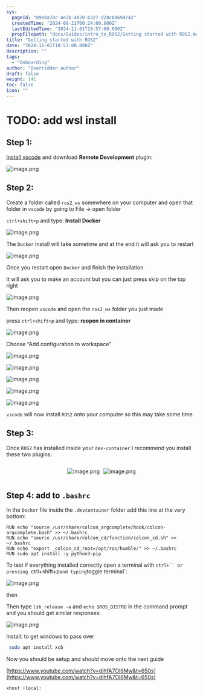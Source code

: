 ```yaml
---
sys:
  pageId: "89e0a78c-4e2b-4070-b327-d28cb0694742"
  createdTime: "2024-08-21T00:24:00.000Z"
  lastEditedTime: "2024-11-01T18:57:00.000Z"
  propFilepath: "docs/Guides/intro_to_ROS2/Getting started with ROS2.md"
title: "Getting started with ROS2"
date: "2024-11-01T18:57:00.000Z"
description: ""
tags:
  - "Onboarding"
author: "Overridden author"
draft: false
weight: 141
toc: false
icon: ""
---
```


# TODO: add wsl install

## Step 1:

[Install vscode](https://code.visualstudio.com/download) and download **Remote Development** plugin:

![image.png](https://prod-files-secure.s3.us-west-2.amazonaws.com/d518164a-d88e-44d1-a4ee-3adb3bd8bce0/efb52993-1881-4a40-b95e-6f020334f022/image.png?X-Amz-Algorithm=AWS4-HMAC-SHA256&X-Amz-Content-Sha256=UNSIGNED-PAYLOAD&X-Amz-Credential=ASIAZI2LB4665QV5DGVQ%2F20250207%2Fus-west-2%2Fs3%2Faws4_request&X-Amz-Date=20250207T100827Z&X-Amz-Expires=3600&X-Amz-Security-Token=IQoJb3JpZ2luX2VjEFgaCXVzLXdlc3QtMiJHMEUCIQCbiSvzraCozxDsJ2oxCdkzzHpNKRaq6jEtzn8%2FJrIKMwIgcR8rnLhfJAptu2flmT1dN3IXeXb2BBl3BYRH6zEuRt8q%2FwMIcRAAGgw2Mzc0MjMxODM4MDUiDNW82Ab3Wh1PpYuSUSrcAxZWxujnE27FmEPFfOnhW6T7cx8RiPh0H8Wp%2F3K9JWdruwbEdvxpteWo3LV5cbKgr7ku6j8uueXp03WnGDIwsnalJ2uS7OtIsAqInkwDNSdpViYok4HPOZtWGUY38Qt3nJVZJ%2FN627SW%2BRIVXXqsFUuIGKzoMbMBSXRKltPR1%2BcWue%2FbwZlxlhY9CK8ffvItTqkGEy92nSAtbTULokH9ca%2BsOG53m7ih1QNDdESMTHJydruAqibRAXcjRyD6xVtw4pszK578ORW58qx7LwcCEyyG5Hnes9%2FeKHBvl4rXzFNd4N%2FXfsTm%2BL0Mp9ejphpssX4UPCK8nZFQEem3bvoNOQwz0AVzjoW6owTbFW0e%2F1l%2Bav3rLnb646Ws3alMzGXxZwiFeUQLGtHmSql9IRx1RZFwDHJ%2F5HBuIrbbFBLQj2YaVuNc90JC%2FzuyuMbMfqcQ977D2qtSfhnPn4qf5EhgRnQgpI4Lu3JlKD4gGz1jLoOhTQ%2FAQU6nPY1T7vB%2BafyhtYfXpsccffcPbVTiYWDlEXzOTQytWtxVE69YbPhYQ%2BYhh1s1ygfE0a1VQ17dkWKX0JlqjDmPDcCjwODXYWzbyNwt228nwKRkExe%2BF9IxV%2BIGCIps30RRUtnFXtlgMPf6lr0GOqUBLnBAtBY9CArFDHxzVc6T%2FT2RogTd2GPhsgbqo3GFaIalNsZJpZ9dvEiBweSkjJXxEoP6%2FE7pcA5tZxdDqjRG9FkjSHC7HWvadMFje0TihvyyDIvnhWbthwNpAo2k8%2FJZvviHSfi9iQAojY7biVA5iXYOxrnlZugavEDKV5iHmZcavO%2BvHeuONrh%2FYGCtRhFF9J5sgti6GP9%2FSdlX32uC%2FJkntePF&X-Amz-Signature=ee198675d51f0083b8d3a3de222018995ec869ae97ebbfd34b65554f8bd3bdd2&X-Amz-SignedHeaders=host&x-id=GetObject)

## Step 2:

Create a folder called `ros2_ws` somewhere on your computer and open that folder in `vscode` by going to File → open folder 

`ctrl+shift+p` and type: **Install Docker**

![image.png](https://prod-files-secure.s3.us-west-2.amazonaws.com/d518164a-d88e-44d1-a4ee-3adb3bd8bce0/2269dc0e-1cd5-47ff-bceb-c04ad9b2eab0/image.png?X-Amz-Algorithm=AWS4-HMAC-SHA256&X-Amz-Content-Sha256=UNSIGNED-PAYLOAD&X-Amz-Credential=ASIAZI2LB4665QV5DGVQ%2F20250207%2Fus-west-2%2Fs3%2Faws4_request&X-Amz-Date=20250207T100827Z&X-Amz-Expires=3600&X-Amz-Security-Token=IQoJb3JpZ2luX2VjEFgaCXVzLXdlc3QtMiJHMEUCIQCbiSvzraCozxDsJ2oxCdkzzHpNKRaq6jEtzn8%2FJrIKMwIgcR8rnLhfJAptu2flmT1dN3IXeXb2BBl3BYRH6zEuRt8q%2FwMIcRAAGgw2Mzc0MjMxODM4MDUiDNW82Ab3Wh1PpYuSUSrcAxZWxujnE27FmEPFfOnhW6T7cx8RiPh0H8Wp%2F3K9JWdruwbEdvxpteWo3LV5cbKgr7ku6j8uueXp03WnGDIwsnalJ2uS7OtIsAqInkwDNSdpViYok4HPOZtWGUY38Qt3nJVZJ%2FN627SW%2BRIVXXqsFUuIGKzoMbMBSXRKltPR1%2BcWue%2FbwZlxlhY9CK8ffvItTqkGEy92nSAtbTULokH9ca%2BsOG53m7ih1QNDdESMTHJydruAqibRAXcjRyD6xVtw4pszK578ORW58qx7LwcCEyyG5Hnes9%2FeKHBvl4rXzFNd4N%2FXfsTm%2BL0Mp9ejphpssX4UPCK8nZFQEem3bvoNOQwz0AVzjoW6owTbFW0e%2F1l%2Bav3rLnb646Ws3alMzGXxZwiFeUQLGtHmSql9IRx1RZFwDHJ%2F5HBuIrbbFBLQj2YaVuNc90JC%2FzuyuMbMfqcQ977D2qtSfhnPn4qf5EhgRnQgpI4Lu3JlKD4gGz1jLoOhTQ%2FAQU6nPY1T7vB%2BafyhtYfXpsccffcPbVTiYWDlEXzOTQytWtxVE69YbPhYQ%2BYhh1s1ygfE0a1VQ17dkWKX0JlqjDmPDcCjwODXYWzbyNwt228nwKRkExe%2BF9IxV%2BIGCIps30RRUtnFXtlgMPf6lr0GOqUBLnBAtBY9CArFDHxzVc6T%2FT2RogTd2GPhsgbqo3GFaIalNsZJpZ9dvEiBweSkjJXxEoP6%2FE7pcA5tZxdDqjRG9FkjSHC7HWvadMFje0TihvyyDIvnhWbthwNpAo2k8%2FJZvviHSfi9iQAojY7biVA5iXYOxrnlZugavEDKV5iHmZcavO%2BvHeuONrh%2FYGCtRhFF9J5sgti6GP9%2FSdlX32uC%2FJkntePF&X-Amz-Signature=69421c00ab85a443eeff68136e0fff765c812f53ef4ed20c8afc6437e4c3a27a&X-Amz-SignedHeaders=host&x-id=GetObject)

The `Docker` install will take sometime and at the end it will ask you to restart

![image.png](https://prod-files-secure.s3.us-west-2.amazonaws.com/d518164a-d88e-44d1-a4ee-3adb3bd8bce0/ed233f78-be33-4b1f-b89c-9c346c0e961e/image.png?X-Amz-Algorithm=AWS4-HMAC-SHA256&X-Amz-Content-Sha256=UNSIGNED-PAYLOAD&X-Amz-Credential=ASIAZI2LB4665QV5DGVQ%2F20250207%2Fus-west-2%2Fs3%2Faws4_request&X-Amz-Date=20250207T100827Z&X-Amz-Expires=3600&X-Amz-Security-Token=IQoJb3JpZ2luX2VjEFgaCXVzLXdlc3QtMiJHMEUCIQCbiSvzraCozxDsJ2oxCdkzzHpNKRaq6jEtzn8%2FJrIKMwIgcR8rnLhfJAptu2flmT1dN3IXeXb2BBl3BYRH6zEuRt8q%2FwMIcRAAGgw2Mzc0MjMxODM4MDUiDNW82Ab3Wh1PpYuSUSrcAxZWxujnE27FmEPFfOnhW6T7cx8RiPh0H8Wp%2F3K9JWdruwbEdvxpteWo3LV5cbKgr7ku6j8uueXp03WnGDIwsnalJ2uS7OtIsAqInkwDNSdpViYok4HPOZtWGUY38Qt3nJVZJ%2FN627SW%2BRIVXXqsFUuIGKzoMbMBSXRKltPR1%2BcWue%2FbwZlxlhY9CK8ffvItTqkGEy92nSAtbTULokH9ca%2BsOG53m7ih1QNDdESMTHJydruAqibRAXcjRyD6xVtw4pszK578ORW58qx7LwcCEyyG5Hnes9%2FeKHBvl4rXzFNd4N%2FXfsTm%2BL0Mp9ejphpssX4UPCK8nZFQEem3bvoNOQwz0AVzjoW6owTbFW0e%2F1l%2Bav3rLnb646Ws3alMzGXxZwiFeUQLGtHmSql9IRx1RZFwDHJ%2F5HBuIrbbFBLQj2YaVuNc90JC%2FzuyuMbMfqcQ977D2qtSfhnPn4qf5EhgRnQgpI4Lu3JlKD4gGz1jLoOhTQ%2FAQU6nPY1T7vB%2BafyhtYfXpsccffcPbVTiYWDlEXzOTQytWtxVE69YbPhYQ%2BYhh1s1ygfE0a1VQ17dkWKX0JlqjDmPDcCjwODXYWzbyNwt228nwKRkExe%2BF9IxV%2BIGCIps30RRUtnFXtlgMPf6lr0GOqUBLnBAtBY9CArFDHxzVc6T%2FT2RogTd2GPhsgbqo3GFaIalNsZJpZ9dvEiBweSkjJXxEoP6%2FE7pcA5tZxdDqjRG9FkjSHC7HWvadMFje0TihvyyDIvnhWbthwNpAo2k8%2FJZvviHSfi9iQAojY7biVA5iXYOxrnlZugavEDKV5iHmZcavO%2BvHeuONrh%2FYGCtRhFF9J5sgti6GP9%2FSdlX32uC%2FJkntePF&X-Amz-Signature=92722fc86dcc5410aefc0197fbecfa7b7ad30e340ceaf8e36b9dec18a1473eac&X-Amz-SignedHeaders=host&x-id=GetObject)

Once you restart open `Docker` and finish the installation

It will ask you to make an account but you can just press skip on the top right

![image.png](https://prod-files-secure.s3.us-west-2.amazonaws.com/d518164a-d88e-44d1-a4ee-3adb3bd8bce0/21010ad9-1659-4fd9-9f59-9932a09b2a3d/image.png?X-Amz-Algorithm=AWS4-HMAC-SHA256&X-Amz-Content-Sha256=UNSIGNED-PAYLOAD&X-Amz-Credential=ASIAZI2LB4665QV5DGVQ%2F20250207%2Fus-west-2%2Fs3%2Faws4_request&X-Amz-Date=20250207T100827Z&X-Amz-Expires=3600&X-Amz-Security-Token=IQoJb3JpZ2luX2VjEFgaCXVzLXdlc3QtMiJHMEUCIQCbiSvzraCozxDsJ2oxCdkzzHpNKRaq6jEtzn8%2FJrIKMwIgcR8rnLhfJAptu2flmT1dN3IXeXb2BBl3BYRH6zEuRt8q%2FwMIcRAAGgw2Mzc0MjMxODM4MDUiDNW82Ab3Wh1PpYuSUSrcAxZWxujnE27FmEPFfOnhW6T7cx8RiPh0H8Wp%2F3K9JWdruwbEdvxpteWo3LV5cbKgr7ku6j8uueXp03WnGDIwsnalJ2uS7OtIsAqInkwDNSdpViYok4HPOZtWGUY38Qt3nJVZJ%2FN627SW%2BRIVXXqsFUuIGKzoMbMBSXRKltPR1%2BcWue%2FbwZlxlhY9CK8ffvItTqkGEy92nSAtbTULokH9ca%2BsOG53m7ih1QNDdESMTHJydruAqibRAXcjRyD6xVtw4pszK578ORW58qx7LwcCEyyG5Hnes9%2FeKHBvl4rXzFNd4N%2FXfsTm%2BL0Mp9ejphpssX4UPCK8nZFQEem3bvoNOQwz0AVzjoW6owTbFW0e%2F1l%2Bav3rLnb646Ws3alMzGXxZwiFeUQLGtHmSql9IRx1RZFwDHJ%2F5HBuIrbbFBLQj2YaVuNc90JC%2FzuyuMbMfqcQ977D2qtSfhnPn4qf5EhgRnQgpI4Lu3JlKD4gGz1jLoOhTQ%2FAQU6nPY1T7vB%2BafyhtYfXpsccffcPbVTiYWDlEXzOTQytWtxVE69YbPhYQ%2BYhh1s1ygfE0a1VQ17dkWKX0JlqjDmPDcCjwODXYWzbyNwt228nwKRkExe%2BF9IxV%2BIGCIps30RRUtnFXtlgMPf6lr0GOqUBLnBAtBY9CArFDHxzVc6T%2FT2RogTd2GPhsgbqo3GFaIalNsZJpZ9dvEiBweSkjJXxEoP6%2FE7pcA5tZxdDqjRG9FkjSHC7HWvadMFje0TihvyyDIvnhWbthwNpAo2k8%2FJZvviHSfi9iQAojY7biVA5iXYOxrnlZugavEDKV5iHmZcavO%2BvHeuONrh%2FYGCtRhFF9J5sgti6GP9%2FSdlX32uC%2FJkntePF&X-Amz-Signature=0086111198d4c2599f370d3911c4ae0af0f4d937b8084be16e4ba2daa2588b24&X-Amz-SignedHeaders=host&x-id=GetObject)

Then reopen `vscode` and open the `ros2_ws` folder you just made

press `ctrl+shift+p` and type: **reopen in container**

![image.png](https://prod-files-secure.s3.us-west-2.amazonaws.com/d518164a-d88e-44d1-a4ee-3adb3bd8bce0/4e93b8c2-41ad-488c-8095-c74205196118/image.png?X-Amz-Algorithm=AWS4-HMAC-SHA256&X-Amz-Content-Sha256=UNSIGNED-PAYLOAD&X-Amz-Credential=ASIAZI2LB4665QV5DGVQ%2F20250207%2Fus-west-2%2Fs3%2Faws4_request&X-Amz-Date=20250207T100827Z&X-Amz-Expires=3600&X-Amz-Security-Token=IQoJb3JpZ2luX2VjEFgaCXVzLXdlc3QtMiJHMEUCIQCbiSvzraCozxDsJ2oxCdkzzHpNKRaq6jEtzn8%2FJrIKMwIgcR8rnLhfJAptu2flmT1dN3IXeXb2BBl3BYRH6zEuRt8q%2FwMIcRAAGgw2Mzc0MjMxODM4MDUiDNW82Ab3Wh1PpYuSUSrcAxZWxujnE27FmEPFfOnhW6T7cx8RiPh0H8Wp%2F3K9JWdruwbEdvxpteWo3LV5cbKgr7ku6j8uueXp03WnGDIwsnalJ2uS7OtIsAqInkwDNSdpViYok4HPOZtWGUY38Qt3nJVZJ%2FN627SW%2BRIVXXqsFUuIGKzoMbMBSXRKltPR1%2BcWue%2FbwZlxlhY9CK8ffvItTqkGEy92nSAtbTULokH9ca%2BsOG53m7ih1QNDdESMTHJydruAqibRAXcjRyD6xVtw4pszK578ORW58qx7LwcCEyyG5Hnes9%2FeKHBvl4rXzFNd4N%2FXfsTm%2BL0Mp9ejphpssX4UPCK8nZFQEem3bvoNOQwz0AVzjoW6owTbFW0e%2F1l%2Bav3rLnb646Ws3alMzGXxZwiFeUQLGtHmSql9IRx1RZFwDHJ%2F5HBuIrbbFBLQj2YaVuNc90JC%2FzuyuMbMfqcQ977D2qtSfhnPn4qf5EhgRnQgpI4Lu3JlKD4gGz1jLoOhTQ%2FAQU6nPY1T7vB%2BafyhtYfXpsccffcPbVTiYWDlEXzOTQytWtxVE69YbPhYQ%2BYhh1s1ygfE0a1VQ17dkWKX0JlqjDmPDcCjwODXYWzbyNwt228nwKRkExe%2BF9IxV%2BIGCIps30RRUtnFXtlgMPf6lr0GOqUBLnBAtBY9CArFDHxzVc6T%2FT2RogTd2GPhsgbqo3GFaIalNsZJpZ9dvEiBweSkjJXxEoP6%2FE7pcA5tZxdDqjRG9FkjSHC7HWvadMFje0TihvyyDIvnhWbthwNpAo2k8%2FJZvviHSfi9iQAojY7biVA5iXYOxrnlZugavEDKV5iHmZcavO%2BvHeuONrh%2FYGCtRhFF9J5sgti6GP9%2FSdlX32uC%2FJkntePF&X-Amz-Signature=0177f1ba88d27db368dab32c5fae4ac014ae4818ba8f45eb87bc017586d11551&X-Amz-SignedHeaders=host&x-id=GetObject)

Choose “Add configuration to workspace”

![image.png](https://prod-files-secure.s3.us-west-2.amazonaws.com/d518164a-d88e-44d1-a4ee-3adb3bd8bce0/9560b282-5060-4989-ba37-97e7b2c22476/image.png?X-Amz-Algorithm=AWS4-HMAC-SHA256&X-Amz-Content-Sha256=UNSIGNED-PAYLOAD&X-Amz-Credential=ASIAZI2LB4665QV5DGVQ%2F20250207%2Fus-west-2%2Fs3%2Faws4_request&X-Amz-Date=20250207T100827Z&X-Amz-Expires=3600&X-Amz-Security-Token=IQoJb3JpZ2luX2VjEFgaCXVzLXdlc3QtMiJHMEUCIQCbiSvzraCozxDsJ2oxCdkzzHpNKRaq6jEtzn8%2FJrIKMwIgcR8rnLhfJAptu2flmT1dN3IXeXb2BBl3BYRH6zEuRt8q%2FwMIcRAAGgw2Mzc0MjMxODM4MDUiDNW82Ab3Wh1PpYuSUSrcAxZWxujnE27FmEPFfOnhW6T7cx8RiPh0H8Wp%2F3K9JWdruwbEdvxpteWo3LV5cbKgr7ku6j8uueXp03WnGDIwsnalJ2uS7OtIsAqInkwDNSdpViYok4HPOZtWGUY38Qt3nJVZJ%2FN627SW%2BRIVXXqsFUuIGKzoMbMBSXRKltPR1%2BcWue%2FbwZlxlhY9CK8ffvItTqkGEy92nSAtbTULokH9ca%2BsOG53m7ih1QNDdESMTHJydruAqibRAXcjRyD6xVtw4pszK578ORW58qx7LwcCEyyG5Hnes9%2FeKHBvl4rXzFNd4N%2FXfsTm%2BL0Mp9ejphpssX4UPCK8nZFQEem3bvoNOQwz0AVzjoW6owTbFW0e%2F1l%2Bav3rLnb646Ws3alMzGXxZwiFeUQLGtHmSql9IRx1RZFwDHJ%2F5HBuIrbbFBLQj2YaVuNc90JC%2FzuyuMbMfqcQ977D2qtSfhnPn4qf5EhgRnQgpI4Lu3JlKD4gGz1jLoOhTQ%2FAQU6nPY1T7vB%2BafyhtYfXpsccffcPbVTiYWDlEXzOTQytWtxVE69YbPhYQ%2BYhh1s1ygfE0a1VQ17dkWKX0JlqjDmPDcCjwODXYWzbyNwt228nwKRkExe%2BF9IxV%2BIGCIps30RRUtnFXtlgMPf6lr0GOqUBLnBAtBY9CArFDHxzVc6T%2FT2RogTd2GPhsgbqo3GFaIalNsZJpZ9dvEiBweSkjJXxEoP6%2FE7pcA5tZxdDqjRG9FkjSHC7HWvadMFje0TihvyyDIvnhWbthwNpAo2k8%2FJZvviHSfi9iQAojY7biVA5iXYOxrnlZugavEDKV5iHmZcavO%2BvHeuONrh%2FYGCtRhFF9J5sgti6GP9%2FSdlX32uC%2FJkntePF&X-Amz-Signature=7b58c8f857fadf26bac93f0f0228fcf94c39428b366712d21ebf9e8b503b0838&X-Amz-SignedHeaders=host&x-id=GetObject)

![image.png](https://prod-files-secure.s3.us-west-2.amazonaws.com/d518164a-d88e-44d1-a4ee-3adb3bd8bce0/2ee63f81-886b-48e8-a553-dc6e5eac99e4/image.png?X-Amz-Algorithm=AWS4-HMAC-SHA256&X-Amz-Content-Sha256=UNSIGNED-PAYLOAD&X-Amz-Credential=ASIAZI2LB4665QV5DGVQ%2F20250207%2Fus-west-2%2Fs3%2Faws4_request&X-Amz-Date=20250207T100827Z&X-Amz-Expires=3600&X-Amz-Security-Token=IQoJb3JpZ2luX2VjEFgaCXVzLXdlc3QtMiJHMEUCIQCbiSvzraCozxDsJ2oxCdkzzHpNKRaq6jEtzn8%2FJrIKMwIgcR8rnLhfJAptu2flmT1dN3IXeXb2BBl3BYRH6zEuRt8q%2FwMIcRAAGgw2Mzc0MjMxODM4MDUiDNW82Ab3Wh1PpYuSUSrcAxZWxujnE27FmEPFfOnhW6T7cx8RiPh0H8Wp%2F3K9JWdruwbEdvxpteWo3LV5cbKgr7ku6j8uueXp03WnGDIwsnalJ2uS7OtIsAqInkwDNSdpViYok4HPOZtWGUY38Qt3nJVZJ%2FN627SW%2BRIVXXqsFUuIGKzoMbMBSXRKltPR1%2BcWue%2FbwZlxlhY9CK8ffvItTqkGEy92nSAtbTULokH9ca%2BsOG53m7ih1QNDdESMTHJydruAqibRAXcjRyD6xVtw4pszK578ORW58qx7LwcCEyyG5Hnes9%2FeKHBvl4rXzFNd4N%2FXfsTm%2BL0Mp9ejphpssX4UPCK8nZFQEem3bvoNOQwz0AVzjoW6owTbFW0e%2F1l%2Bav3rLnb646Ws3alMzGXxZwiFeUQLGtHmSql9IRx1RZFwDHJ%2F5HBuIrbbFBLQj2YaVuNc90JC%2FzuyuMbMfqcQ977D2qtSfhnPn4qf5EhgRnQgpI4Lu3JlKD4gGz1jLoOhTQ%2FAQU6nPY1T7vB%2BafyhtYfXpsccffcPbVTiYWDlEXzOTQytWtxVE69YbPhYQ%2BYhh1s1ygfE0a1VQ17dkWKX0JlqjDmPDcCjwODXYWzbyNwt228nwKRkExe%2BF9IxV%2BIGCIps30RRUtnFXtlgMPf6lr0GOqUBLnBAtBY9CArFDHxzVc6T%2FT2RogTd2GPhsgbqo3GFaIalNsZJpZ9dvEiBweSkjJXxEoP6%2FE7pcA5tZxdDqjRG9FkjSHC7HWvadMFje0TihvyyDIvnhWbthwNpAo2k8%2FJZvviHSfi9iQAojY7biVA5iXYOxrnlZugavEDKV5iHmZcavO%2BvHeuONrh%2FYGCtRhFF9J5sgti6GP9%2FSdlX32uC%2FJkntePF&X-Amz-Signature=393fa1c86063b6d84c9f2393695505d191f9f5e5ae2db1911edd361b57903709&X-Amz-SignedHeaders=host&x-id=GetObject)

![image.png](https://prod-files-secure.s3.us-west-2.amazonaws.com/d518164a-d88e-44d1-a4ee-3adb3bd8bce0/ae1580b2-b048-407e-aed9-b584224a7a04/image.png?X-Amz-Algorithm=AWS4-HMAC-SHA256&X-Amz-Content-Sha256=UNSIGNED-PAYLOAD&X-Amz-Credential=ASIAZI2LB4665QV5DGVQ%2F20250207%2Fus-west-2%2Fs3%2Faws4_request&X-Amz-Date=20250207T100827Z&X-Amz-Expires=3600&X-Amz-Security-Token=IQoJb3JpZ2luX2VjEFgaCXVzLXdlc3QtMiJHMEUCIQCbiSvzraCozxDsJ2oxCdkzzHpNKRaq6jEtzn8%2FJrIKMwIgcR8rnLhfJAptu2flmT1dN3IXeXb2BBl3BYRH6zEuRt8q%2FwMIcRAAGgw2Mzc0MjMxODM4MDUiDNW82Ab3Wh1PpYuSUSrcAxZWxujnE27FmEPFfOnhW6T7cx8RiPh0H8Wp%2F3K9JWdruwbEdvxpteWo3LV5cbKgr7ku6j8uueXp03WnGDIwsnalJ2uS7OtIsAqInkwDNSdpViYok4HPOZtWGUY38Qt3nJVZJ%2FN627SW%2BRIVXXqsFUuIGKzoMbMBSXRKltPR1%2BcWue%2FbwZlxlhY9CK8ffvItTqkGEy92nSAtbTULokH9ca%2BsOG53m7ih1QNDdESMTHJydruAqibRAXcjRyD6xVtw4pszK578ORW58qx7LwcCEyyG5Hnes9%2FeKHBvl4rXzFNd4N%2FXfsTm%2BL0Mp9ejphpssX4UPCK8nZFQEem3bvoNOQwz0AVzjoW6owTbFW0e%2F1l%2Bav3rLnb646Ws3alMzGXxZwiFeUQLGtHmSql9IRx1RZFwDHJ%2F5HBuIrbbFBLQj2YaVuNc90JC%2FzuyuMbMfqcQ977D2qtSfhnPn4qf5EhgRnQgpI4Lu3JlKD4gGz1jLoOhTQ%2FAQU6nPY1T7vB%2BafyhtYfXpsccffcPbVTiYWDlEXzOTQytWtxVE69YbPhYQ%2BYhh1s1ygfE0a1VQ17dkWKX0JlqjDmPDcCjwODXYWzbyNwt228nwKRkExe%2BF9IxV%2BIGCIps30RRUtnFXtlgMPf6lr0GOqUBLnBAtBY9CArFDHxzVc6T%2FT2RogTd2GPhsgbqo3GFaIalNsZJpZ9dvEiBweSkjJXxEoP6%2FE7pcA5tZxdDqjRG9FkjSHC7HWvadMFje0TihvyyDIvnhWbthwNpAo2k8%2FJZvviHSfi9iQAojY7biVA5iXYOxrnlZugavEDKV5iHmZcavO%2BvHeuONrh%2FYGCtRhFF9J5sgti6GP9%2FSdlX32uC%2FJkntePF&X-Amz-Signature=5d9fef9d6009aae18d99989cc976e4dbee2cdff2940f42ba45ca5181f42c4146&X-Amz-SignedHeaders=host&x-id=GetObject)

![image.png](https://prod-files-secure.s3.us-west-2.amazonaws.com/d518164a-d88e-44d1-a4ee-3adb3bd8bce0/53255b28-f75e-430f-b9e3-c0ac8577e42b/image.png?X-Amz-Algorithm=AWS4-HMAC-SHA256&X-Amz-Content-Sha256=UNSIGNED-PAYLOAD&X-Amz-Credential=ASIAZI2LB4665QV5DGVQ%2F20250207%2Fus-west-2%2Fs3%2Faws4_request&X-Amz-Date=20250207T100827Z&X-Amz-Expires=3600&X-Amz-Security-Token=IQoJb3JpZ2luX2VjEFgaCXVzLXdlc3QtMiJHMEUCIQCbiSvzraCozxDsJ2oxCdkzzHpNKRaq6jEtzn8%2FJrIKMwIgcR8rnLhfJAptu2flmT1dN3IXeXb2BBl3BYRH6zEuRt8q%2FwMIcRAAGgw2Mzc0MjMxODM4MDUiDNW82Ab3Wh1PpYuSUSrcAxZWxujnE27FmEPFfOnhW6T7cx8RiPh0H8Wp%2F3K9JWdruwbEdvxpteWo3LV5cbKgr7ku6j8uueXp03WnGDIwsnalJ2uS7OtIsAqInkwDNSdpViYok4HPOZtWGUY38Qt3nJVZJ%2FN627SW%2BRIVXXqsFUuIGKzoMbMBSXRKltPR1%2BcWue%2FbwZlxlhY9CK8ffvItTqkGEy92nSAtbTULokH9ca%2BsOG53m7ih1QNDdESMTHJydruAqibRAXcjRyD6xVtw4pszK578ORW58qx7LwcCEyyG5Hnes9%2FeKHBvl4rXzFNd4N%2FXfsTm%2BL0Mp9ejphpssX4UPCK8nZFQEem3bvoNOQwz0AVzjoW6owTbFW0e%2F1l%2Bav3rLnb646Ws3alMzGXxZwiFeUQLGtHmSql9IRx1RZFwDHJ%2F5HBuIrbbFBLQj2YaVuNc90JC%2FzuyuMbMfqcQ977D2qtSfhnPn4qf5EhgRnQgpI4Lu3JlKD4gGz1jLoOhTQ%2FAQU6nPY1T7vB%2BafyhtYfXpsccffcPbVTiYWDlEXzOTQytWtxVE69YbPhYQ%2BYhh1s1ygfE0a1VQ17dkWKX0JlqjDmPDcCjwODXYWzbyNwt228nwKRkExe%2BF9IxV%2BIGCIps30RRUtnFXtlgMPf6lr0GOqUBLnBAtBY9CArFDHxzVc6T%2FT2RogTd2GPhsgbqo3GFaIalNsZJpZ9dvEiBweSkjJXxEoP6%2FE7pcA5tZxdDqjRG9FkjSHC7HWvadMFje0TihvyyDIvnhWbthwNpAo2k8%2FJZvviHSfi9iQAojY7biVA5iXYOxrnlZugavEDKV5iHmZcavO%2BvHeuONrh%2FYGCtRhFF9J5sgti6GP9%2FSdlX32uC%2FJkntePF&X-Amz-Signature=87cdfda3ce685bf3ff213e9800a8f81f526cde63ff4b6a9dd8dda87ab1c78d0c&X-Amz-SignedHeaders=host&x-id=GetObject)

![image.png](https://prod-files-secure.s3.us-west-2.amazonaws.com/d518164a-d88e-44d1-a4ee-3adb3bd8bce0/7c562767-5af9-4ffb-97d1-327bcdf4ee00/image.png?X-Amz-Algorithm=AWS4-HMAC-SHA256&X-Amz-Content-Sha256=UNSIGNED-PAYLOAD&X-Amz-Credential=ASIAZI2LB4665QV5DGVQ%2F20250207%2Fus-west-2%2Fs3%2Faws4_request&X-Amz-Date=20250207T100827Z&X-Amz-Expires=3600&X-Amz-Security-Token=IQoJb3JpZ2luX2VjEFgaCXVzLXdlc3QtMiJHMEUCIQCbiSvzraCozxDsJ2oxCdkzzHpNKRaq6jEtzn8%2FJrIKMwIgcR8rnLhfJAptu2flmT1dN3IXeXb2BBl3BYRH6zEuRt8q%2FwMIcRAAGgw2Mzc0MjMxODM4MDUiDNW82Ab3Wh1PpYuSUSrcAxZWxujnE27FmEPFfOnhW6T7cx8RiPh0H8Wp%2F3K9JWdruwbEdvxpteWo3LV5cbKgr7ku6j8uueXp03WnGDIwsnalJ2uS7OtIsAqInkwDNSdpViYok4HPOZtWGUY38Qt3nJVZJ%2FN627SW%2BRIVXXqsFUuIGKzoMbMBSXRKltPR1%2BcWue%2FbwZlxlhY9CK8ffvItTqkGEy92nSAtbTULokH9ca%2BsOG53m7ih1QNDdESMTHJydruAqibRAXcjRyD6xVtw4pszK578ORW58qx7LwcCEyyG5Hnes9%2FeKHBvl4rXzFNd4N%2FXfsTm%2BL0Mp9ejphpssX4UPCK8nZFQEem3bvoNOQwz0AVzjoW6owTbFW0e%2F1l%2Bav3rLnb646Ws3alMzGXxZwiFeUQLGtHmSql9IRx1RZFwDHJ%2F5HBuIrbbFBLQj2YaVuNc90JC%2FzuyuMbMfqcQ977D2qtSfhnPn4qf5EhgRnQgpI4Lu3JlKD4gGz1jLoOhTQ%2FAQU6nPY1T7vB%2BafyhtYfXpsccffcPbVTiYWDlEXzOTQytWtxVE69YbPhYQ%2BYhh1s1ygfE0a1VQ17dkWKX0JlqjDmPDcCjwODXYWzbyNwt228nwKRkExe%2BF9IxV%2BIGCIps30RRUtnFXtlgMPf6lr0GOqUBLnBAtBY9CArFDHxzVc6T%2FT2RogTd2GPhsgbqo3GFaIalNsZJpZ9dvEiBweSkjJXxEoP6%2FE7pcA5tZxdDqjRG9FkjSHC7HWvadMFje0TihvyyDIvnhWbthwNpAo2k8%2FJZvviHSfi9iQAojY7biVA5iXYOxrnlZugavEDKV5iHmZcavO%2BvHeuONrh%2FYGCtRhFF9J5sgti6GP9%2FSdlX32uC%2FJkntePF&X-Amz-Signature=d1751fd4f621059894a2167d59c1de62728aaf63155ebea47895ac8cbdb83b6b&X-Amz-SignedHeaders=host&x-id=GetObject)

`vscode` will now install `ROS2` onto your computer so this may take some time.

## Step 3:

Once `ROS2` has installed inside your `dev-container` I recommend you install these two plugins:

<div style="display: flex;flex-direction: row; column-gap:10px; max-width: 630px;justify-content: center;">
<div>

![image.png](https://prod-files-secure.s3.us-west-2.amazonaws.com/d518164a-d88e-44d1-a4ee-3adb3bd8bce0/3fc3d550-5a54-4ba1-ba6b-faa01cdb7369/image.png?X-Amz-Algorithm=AWS4-HMAC-SHA256&X-Amz-Content-Sha256=UNSIGNED-PAYLOAD&X-Amz-Credential=ASIAZI2LB4664RBXGRSI%2F20250207%2Fus-west-2%2Fs3%2Faws4_request&X-Amz-Date=20250207T100830Z&X-Amz-Expires=3600&X-Amz-Security-Token=IQoJb3JpZ2luX2VjEFgaCXVzLXdlc3QtMiJIMEYCIQCqbG0Jgso3Eldch7vnefNuW1UXlqKN4ioyEZsUhhAE9QIhAMMlyAy75ljdBWRxMbfUtg7eKCukUQObRp2%2B3Yxe%2FwfdKv8DCHEQABoMNjM3NDIzMTgzODA1IgwYdSrkVT7W%2FdU0EaYq3AMcPscZih2PGVzJ3uG2QzdRB%2BmlKDrLRjCRvuAc%2FDUwf2RiwcWiKi3FfwBOrfVqZq71BdHOf0%2Fgr2IcErvILvGKTTrN7Tm9nVSDmHQUAhV7EQDaTpfqQM5KiB4PV5UYV4Col1ekTA4EdyMnUiPWuf%2BbqDjbapmhZIREetUzx%2FPjKyE8yDlmInKaDHUd2P1quH%2Bk4QRX4%2FkGCicCtWGU5a50KWFHnzvhCwNCQUhB6faHXpE9FK2hdlDCXkQuqem3xCY843QcCuC1UNR1w%2BooJ6VCiCxeYouOy%2FB3t0dlMiTFQ6za813dz2mICN0Muf5GTa7dPMVyDwplRbGRlKF3JmUldZheB%2BMYweIAILosX0q6AkV4D7ZE1RjZuDvksO5bbmfZFXvzM7n8x5%2Ftgq74eONW%2FkBEZ0ihbVk4jOy%2FNcM1ChTfqPWH3RQ5Bq6%2FhocmYy0mKXQHQhj38JL0gsqnGedTRBFpRFmYDI43iAoiYpOgkXfRnZe%2Fxcyhoy9cL69qmPX6sj02WRCCQxrVS7rR1HtMKpr69axH25nQpwzv6A1wCTcdrzPNIBSBWTsXWOF68UmzUH2lZDrJqsaKpOQum9jOWdYqioi3pUACCmQmCMK99UDu0jfeOMM2zBXGHTD4%2B5a9BjqkATDlcPCt4ltxMvmysORKA29jYkCearE1tnElttaGLgAVFa9IqLG75qSXt0KxJoMAtZSwshkn4mFBb%2BZmRm%2FEGVBJO%2BOlsoO4%2Be7OGawziglN%2BuWOTHCqbbJdR2FLCc1joCtmQL%2Biaq9RTzwbZZGV0LksPiGsJeMGGqvQbnTttyKNKKM1n5T5ljigLXqxwQ3igux6IVTZJyj8cIFzNypixKYC5zFe&X-Amz-Signature=919b2954d89dc837b81a64cbb92ce10f67286469fbd57fe62d136d33caf261fa&X-Amz-SignedHeaders=host&x-id=GetObject)

</div>
<div>

![image.png](https://prod-files-secure.s3.us-west-2.amazonaws.com/d518164a-d88e-44d1-a4ee-3adb3bd8bce0/d994cc66-13c2-4093-a5a3-f84cf4601a82/image.png?X-Amz-Algorithm=AWS4-HMAC-SHA256&X-Amz-Content-Sha256=UNSIGNED-PAYLOAD&X-Amz-Credential=ASIAZI2LB4666GBEPTOI%2F20250207%2Fus-west-2%2Fs3%2Faws4_request&X-Amz-Date=20250207T100830Z&X-Amz-Expires=3600&X-Amz-Security-Token=IQoJb3JpZ2luX2VjEFgaCXVzLXdlc3QtMiJGMEQCIFZ1LTO%2FRI0LMNVZHjgecagSFqLuXHDtrX8Gh%2Bua9Fs3AiAwffzKr73%2FmY5xSNqf3Igg2IG324CwG3L%2FBfDeYz8oXyr%2FAwhxEAAaDDYzNzQyMzE4MzgwNSIMrNYWfp6y6kfpzpyAKtwDCOY0iyOZ4J%2Fht3r2Iw1P2nMCzhwQgCBK4VWRQ8priTHCKIq1gkrGIRvyUSgWxoZRyIDqZQiJNpkVGYtXEC24RqFMPoxUWJkmn7xntMnI54LUF6b0EQm3dFCyP00y6dc6w18rUXrdnJusHSllqAW5tHXtMbgwAXx%2FfYJSrkUXbN7%2BPAL1V3C0oJEMLStPtQV7rFWMwR0UccFqbE4pTiqu%2BrllpQ7quP4vMcQpQtV9eyADxfHSr7Pq0N0QX3h3w3KsjyXHL42z2Q7Dryap9aFvAAAJCiqbv%2BDls1EWVyprxM5TutmnQj%2Bx65bHsWk3FpTKRS4m8vGWpkDu83fW57KiPre9XHCE2qLWSI%2BqrI9USN08FNE1%2FoVfn%2BeohnFkmcf0tXHKOg8u4dUHQkDvZg9MV0YuKE9iPGhzKxDLWm%2FqNaVpFyIZpBO%2FvXQKhTA3sal4K1N1FvH%2B1Qs4g27OblROMIAsmzlVT0cksPxxmZuz3FPmvYv6M3%2By7D%2BNDJUpXVJPLcrB8838X44u%2BDw5aa%2Bq0Iae90kWtSx0ZH66lO929Pc4PnTpK2zJUtC%2B%2ByKJ3J7YUVhTc8ldx6k%2BASeNF5juU9i1MYWpug1UOnF5%2FXckAgIRerblOLACxpsaRfsw6vqWvQY6pgHrJLiptgNm%2FE6zuieQEHMKSJPkCOY%2BnlR%2BOxOgsULFaDrzYgwpkWeAAOUDds3tH%2BvbsUCYgi2IBFWFuaeI1CGsbUz%2Fxl2ZVQ5B%2FEGyC3RnxjE4TKnh1Rc7yO9SAdIoIJSHouj9vopyyhZGCEEuqZSi3jFVQDD3%2F0zAebhlLOFM9b8Tw5iRWdErCViQsRgvX4lzImzEdFUgRzwgd%2F1h%2F%2BnjIgLWxnGu&X-Amz-Signature=f4105abbba4a296a8ad59b69145e2106b8599962c47bca1ffa2800e8d26892ca&X-Amz-SignedHeaders=host&x-id=GetObject)

</div>
</div>

## Step 4: add to `.bashrc`

In the `Docker` file inside the `.devcontainer` folder add this line at the very bottom: 

```docker
RUN echo "source /usr/share/colcon_argcomplete/hook/colcon-argcomplete.bash" >> ~/.bashrc
RUN echo "source /usr/share/colcon_cd/function/colcon_cd.sh" >> ~/.bashrc
RUN echo "export _colcon_cd_root=/opt/ros/humble/" >> ~/.bashrc
RUN sudo apt install -y python3-pip 
```

To test if everything installed correctly open a terminal with `ctrl+`` or pressing `ctrl+shift+p` and typing `toggle terminal`:

![image.png](https://prod-files-secure.s3.us-west-2.amazonaws.com/d518164a-d88e-44d1-a4ee-3adb3bd8bce0/6a4943d8-b04e-4c02-9a58-775f3384d1a5/image.png?X-Amz-Algorithm=AWS4-HMAC-SHA256&X-Amz-Content-Sha256=UNSIGNED-PAYLOAD&X-Amz-Credential=ASIAZI2LB4665QV5DGVQ%2F20250207%2Fus-west-2%2Fs3%2Faws4_request&X-Amz-Date=20250207T100827Z&X-Amz-Expires=3600&X-Amz-Security-Token=IQoJb3JpZ2luX2VjEFgaCXVzLXdlc3QtMiJHMEUCIQCbiSvzraCozxDsJ2oxCdkzzHpNKRaq6jEtzn8%2FJrIKMwIgcR8rnLhfJAptu2flmT1dN3IXeXb2BBl3BYRH6zEuRt8q%2FwMIcRAAGgw2Mzc0MjMxODM4MDUiDNW82Ab3Wh1PpYuSUSrcAxZWxujnE27FmEPFfOnhW6T7cx8RiPh0H8Wp%2F3K9JWdruwbEdvxpteWo3LV5cbKgr7ku6j8uueXp03WnGDIwsnalJ2uS7OtIsAqInkwDNSdpViYok4HPOZtWGUY38Qt3nJVZJ%2FN627SW%2BRIVXXqsFUuIGKzoMbMBSXRKltPR1%2BcWue%2FbwZlxlhY9CK8ffvItTqkGEy92nSAtbTULokH9ca%2BsOG53m7ih1QNDdESMTHJydruAqibRAXcjRyD6xVtw4pszK578ORW58qx7LwcCEyyG5Hnes9%2FeKHBvl4rXzFNd4N%2FXfsTm%2BL0Mp9ejphpssX4UPCK8nZFQEem3bvoNOQwz0AVzjoW6owTbFW0e%2F1l%2Bav3rLnb646Ws3alMzGXxZwiFeUQLGtHmSql9IRx1RZFwDHJ%2F5HBuIrbbFBLQj2YaVuNc90JC%2FzuyuMbMfqcQ977D2qtSfhnPn4qf5EhgRnQgpI4Lu3JlKD4gGz1jLoOhTQ%2FAQU6nPY1T7vB%2BafyhtYfXpsccffcPbVTiYWDlEXzOTQytWtxVE69YbPhYQ%2BYhh1s1ygfE0a1VQ17dkWKX0JlqjDmPDcCjwODXYWzbyNwt228nwKRkExe%2BF9IxV%2BIGCIps30RRUtnFXtlgMPf6lr0GOqUBLnBAtBY9CArFDHxzVc6T%2FT2RogTd2GPhsgbqo3GFaIalNsZJpZ9dvEiBweSkjJXxEoP6%2FE7pcA5tZxdDqjRG9FkjSHC7HWvadMFje0TihvyyDIvnhWbthwNpAo2k8%2FJZvviHSfi9iQAojY7biVA5iXYOxrnlZugavEDKV5iHmZcavO%2BvHeuONrh%2FYGCtRhFF9J5sgti6GP9%2FSdlX32uC%2FJkntePF&X-Amz-Signature=5956db29129ba70ea747e2a663892e769b7f3875a738ce01f39b9239f9cc6653&X-Amz-SignedHeaders=host&x-id=GetObject)

then 

Then type `lsb_release -a` and `echo $ROS_DISTRO` in the command prompt and you should get similar responses:

![image.png](https://prod-files-secure.s3.us-west-2.amazonaws.com/d518164a-d88e-44d1-a4ee-3adb3bd8bce0/3e635dec-a805-4e85-8b9e-d000e5b71a4e/image.png?X-Amz-Algorithm=AWS4-HMAC-SHA256&X-Amz-Content-Sha256=UNSIGNED-PAYLOAD&X-Amz-Credential=ASIAZI2LB4665QV5DGVQ%2F20250207%2Fus-west-2%2Fs3%2Faws4_request&X-Amz-Date=20250207T100827Z&X-Amz-Expires=3600&X-Amz-Security-Token=IQoJb3JpZ2luX2VjEFgaCXVzLXdlc3QtMiJHMEUCIQCbiSvzraCozxDsJ2oxCdkzzHpNKRaq6jEtzn8%2FJrIKMwIgcR8rnLhfJAptu2flmT1dN3IXeXb2BBl3BYRH6zEuRt8q%2FwMIcRAAGgw2Mzc0MjMxODM4MDUiDNW82Ab3Wh1PpYuSUSrcAxZWxujnE27FmEPFfOnhW6T7cx8RiPh0H8Wp%2F3K9JWdruwbEdvxpteWo3LV5cbKgr7ku6j8uueXp03WnGDIwsnalJ2uS7OtIsAqInkwDNSdpViYok4HPOZtWGUY38Qt3nJVZJ%2FN627SW%2BRIVXXqsFUuIGKzoMbMBSXRKltPR1%2BcWue%2FbwZlxlhY9CK8ffvItTqkGEy92nSAtbTULokH9ca%2BsOG53m7ih1QNDdESMTHJydruAqibRAXcjRyD6xVtw4pszK578ORW58qx7LwcCEyyG5Hnes9%2FeKHBvl4rXzFNd4N%2FXfsTm%2BL0Mp9ejphpssX4UPCK8nZFQEem3bvoNOQwz0AVzjoW6owTbFW0e%2F1l%2Bav3rLnb646Ws3alMzGXxZwiFeUQLGtHmSql9IRx1RZFwDHJ%2F5HBuIrbbFBLQj2YaVuNc90JC%2FzuyuMbMfqcQ977D2qtSfhnPn4qf5EhgRnQgpI4Lu3JlKD4gGz1jLoOhTQ%2FAQU6nPY1T7vB%2BafyhtYfXpsccffcPbVTiYWDlEXzOTQytWtxVE69YbPhYQ%2BYhh1s1ygfE0a1VQ17dkWKX0JlqjDmPDcCjwODXYWzbyNwt228nwKRkExe%2BF9IxV%2BIGCIps30RRUtnFXtlgMPf6lr0GOqUBLnBAtBY9CArFDHxzVc6T%2FT2RogTd2GPhsgbqo3GFaIalNsZJpZ9dvEiBweSkjJXxEoP6%2FE7pcA5tZxdDqjRG9FkjSHC7HWvadMFje0TihvyyDIvnhWbthwNpAo2k8%2FJZvviHSfi9iQAojY7biVA5iXYOxrnlZugavEDKV5iHmZcavO%2BvHeuONrh%2FYGCtRhFF9J5sgti6GP9%2FSdlX32uC%2FJkntePF&X-Amz-Signature=9653812c17b0e003303ce5aa1ea703e65565ff4ea5a7395b4989d87730a3e928&X-Amz-SignedHeaders=host&x-id=GetObject)

Install:  to get windows to pass over

```bash
 sudo apt install xcb
```

Now you should be setup and should move onto the next guide 

[https://www.youtube.com/watch?v=dihfA7Ol6Mw&t=650s](https://www.youtube.com/watch?v=dihfA7Ol6Mw&t=650s)

```python
xhost +local:
```

